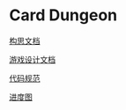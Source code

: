 # Card Dungeon

[构思文档](doc/idea.md)

[游戏设计文档](doc/GDD.md)

[代码规范](doc/代码规范.md)

[进度图](doc/project_schedule.pdf)
